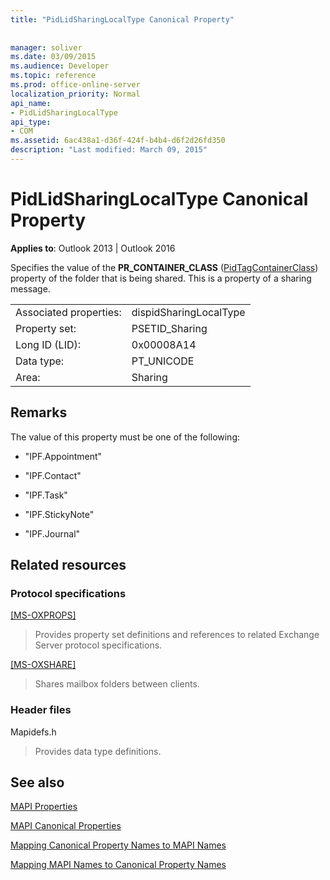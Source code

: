 ```yaml
---
title: "PidLidSharingLocalType Canonical Property"
 
 
manager: soliver
ms.date: 03/09/2015
ms.audience: Developer
ms.topic: reference
ms.prod: office-online-server
localization_priority: Normal
api_name:
- PidLidSharingLocalType
api_type:
- COM
ms.assetid: 6ac438a1-d36f-424f-b4b4-d6f2d26fd350
description: "Last modified: March 09, 2015"
---
```


# PidLidSharingLocalType Canonical Property

  
  
**Applies to**: Outlook 2013 | Outlook 2016 
  
Specifies the value of the **PR_CONTAINER_CLASS** ([PidTagContainerClass](pidtagcontainerclass-canonical-property.md)) property of the folder that is being shared. This is a property of a sharing message.
  
|||
|:-----|:-----|
|Associated properties:  <br/> |dispidSharingLocalType  <br/> |
|Property set:  <br/> |PSETID_Sharing  <br/> |
|Long ID (LID):  <br/> |0x00008A14  <br/> |
|Data type:  <br/> |PT_UNICODE  <br/> |
|Area:  <br/> |Sharing  <br/> |
   
## Remarks

The value of this property must be one of the following:
  
- "IPF.Appointment"
    
- "IPF.Contact"
    
- "IPF.Task"
    
- "IPF.StickyNote"
    
- "IPF.Journal"
    
## Related resources

### Protocol specifications

[[MS-OXPROPS]](https://msdn.microsoft.com/library/f6ab1613-aefe-447d-a49c-18217230b148%28Office.15%29.aspx)
  
> Provides property set definitions and references to related Exchange Server protocol specifications.
    
[[MS-OXSHARE]](https://msdn.microsoft.com/library/e4e5bd27-d5e0-43f9-a6ea-550876724f3d%28Office.15%29.aspx)
  
> Shares mailbox folders between clients.
    
### Header files

Mapidefs.h
  
> Provides data type definitions.
    
## See also



[MAPI Properties](mapi-properties.md)
  
[MAPI Canonical Properties](mapi-canonical-properties.md)
  
[Mapping Canonical Property Names to MAPI Names](mapping-canonical-property-names-to-mapi-names.md)
  
[Mapping MAPI Names to Canonical Property Names](mapping-mapi-names-to-canonical-property-names.md)

